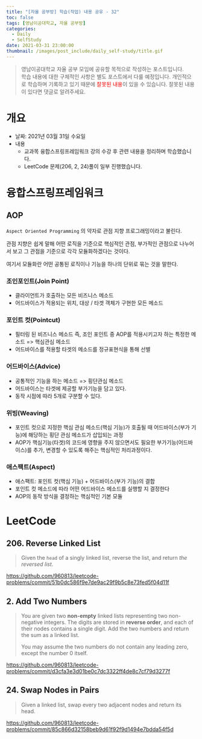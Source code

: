 ```yaml
---
title: "[자율 공부방] 학습(작업) 내용 공유 - 32"
toc: false
tags: [영남이공대학교, 자율 공부방]
categories:
  - Daily
  - SelfStudy
date: 2021-03-31 23:00:00
thumbnail: /images/post_include/daily_self-study/title.gif
---
```

> 영남이공대학교 자율 공부 모임에 공유할 목적으로 작성하는 포스트입니다.  
> 학습 내용에 대한 구체적인 사항은 별도 포스트에서 다룰 예정입니다.
> 개인적으로 학습하며 기록하고 있기 때문에 <font color='red'>잘못된 내용</font>이 있을 수 있습니다. 잘못된 내용이 있다면 댓글로 알려주세요.  

# 개요
* 날짜: 2021년 03월 31일 수요일
* 내용
    * 교과목 융합스프링프레임워크 강의 수강 후 관련 내용을 정리하며 학습했습니다.
    * LeetCode 문제(206, 2, 24)풀이 일부 진행했습니다.

# 융합스프링프레임워크

## AOP

`Aspect Oriented Programming` 의 약자로 관점 지향 프로그래밍이라고 불린다.

관점 지향은 쉽게 말해 어떤 로직을 기준으로 핵심적인 관점, 부가적인 관점으로 나누어서 보고 그 관점을 기준으로 각각 모듈화하겠다는 것이다.

여기서 모듈화란 어떤 공통된 로직이나 기능을 하나의 단위로 묶는 것을 말한다.

### 조인포인트(Join Point)

* 클라이언트가 호출하는 모든 비즈니스 메소드
* 어드바이스가 적용되는 위치, 대상 / 타겟 객체가 구현한 모든 메소드

### 포인트 컷(Pointcut)

* 필터링 된 비즈니스 메소드 즉, 조인 포인트 중 AOP를 적용시키고자 하는 특정한 메소드 => 핵심관심 메소드
* 어드바이스를 적용할 타겟의 메소드를 정규표현식을 통해 선별

### 어드바이스(Advice)

* 공통적인 기능을 하는 메소드 => 횡단관심 메소드
* 어드바이스는 타겟에 제공할 부가기능을 담고 있다.
* 동작 시점에 따라 5개로 구분할 수 있다.

### 위빙(Weaving)

* 포인트 컷으로 지정한 핵심 관심 메소드(핵심 기능)가 호출될 때 어드바이스(부가 기능)에 해당하는 횡단 관심 메소드가 삽입되는 과정
* AOP가 핵심기능(타겟)의 코드에 영향을 주지 않으면서도 필요한 부가기능(어드바이스)를 추가, 변경할 수 있도록 해주는 핵심적인 처리과정이다.

### 애스팩트(Aspect)

* 애스팩트: 포인트 컷(핵심 기능) + 어드바이스(부가 기능)의 결합
* 포인트 컷 메소드에 따라 어떤 어드바이스 메소드를 실행할 지 결정한다
* AOP의 동작 방식을 결정하는 핵심적인 기본 모듈

# LeetCode

## 206. Reverse Linked List

> Given the `head` of a singly linked list, reverse the list, and return *the reversed list*.

https://github.com/960813/leetcode-problems/commit/51b0dc586f9e7de9ac29f9b5c8e73fed5f04d11f

## 2. Add Two Numbers

> You are given two **non-empty** linked lists representing two non-negative integers. The digits are stored in **reverse order**, and each of their nodes contains a single digit. Add the two numbers and return the sum as a linked list.
>
> You may assume the two numbers do not contain any leading zero, except the number 0 itself.

https://github.com/960813/leetcode-problems/commit/d3cfa3e3d01be0c7dc3322ff4de8c7cf79d3277f

## 24. Swap Nodes in Pairs

> Given a linked list, swap every two adjacent nodes and return its head.

https://github.com/960813/leetcode-problems/commit/85c866d32158beb9d61f92f9d1494e7bdda54f5d